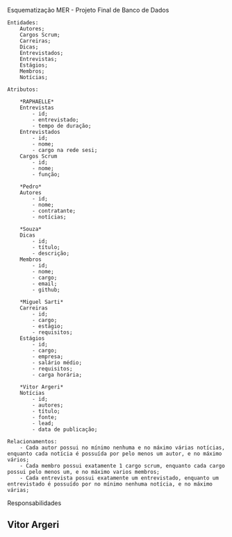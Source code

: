 Esquematização MER - Projeto Final de Banco de Dados

    Entidades:
        Autores;
        Cargos Scrum;
        Carreiras;
        Dicas;
        Entrevistados;
        Entrevistas;
        Estágios;
        Membros;
        Notícias;

    Atributos:

        *RAPHAELLE*
        Entrevistas
            - id;
            - entrevistado;
            - tempo de duração;
        Entrevistados
            - id;
            - nome;
            - cargo na rede sesi;
        Cargos Scrum
            - id; 
            - nome;
            - função;

        *Pedro*
        Autores
            - id;
            - nome;
            - contratante;
            - notícias;
        
        *Souza*
        Dicas
            - id;
            - título;
            - descrição;
        Membros
            - id;
            - nome;
            - cargo;
            - email;
            - github;
        
        *Miguel Sarti*
        Carreiras
            - id;
            - cargo;
            - estágio;
            - requisitos;
        Estágios
            - id;
            - cargo;
            - empresa;
            - salário médio;
            - requisitos;
            - carga horária;
        
        *Vitor Argeri*
        Notícias
            - id;
            - autores;
            - título;
            - fonte;
            - lead;
            - data de publicação;  

    Relacionamentos:
        - Cada autor possui no mínimo nenhuma e no máximo várias notícias, enquanto cada notícia é possuída por pelo menos um autor, e no máximo vários;
        - Cada membro possui exatamente 1 cargo scrum, enquanto cada cargo possui pelo menos um, e no máximo varios membros;
        - Cada entrevista possui exatamente um entrevistado, enquanto um entrevistado é possuído por no mínimo nenhuma notícia, e no máximo várias;

Responsabilidades 

Vitor Argeri
- 